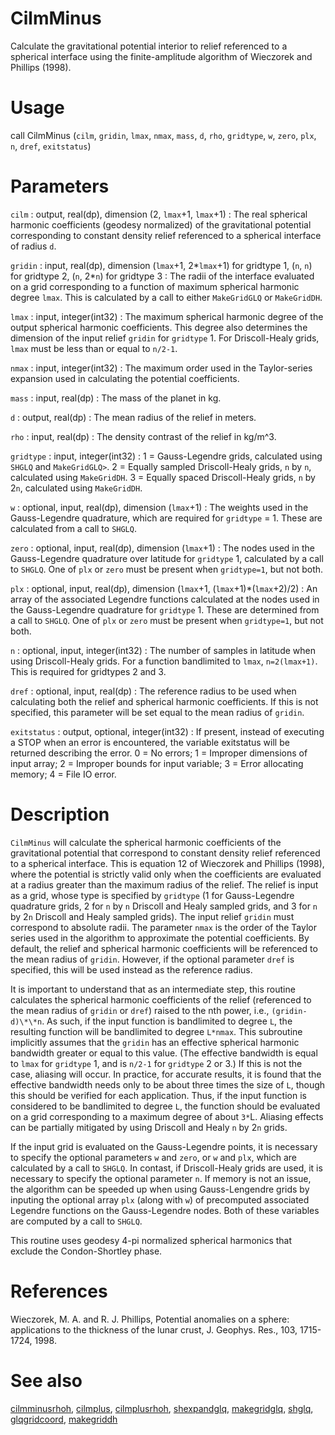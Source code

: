 # CilmMinus

Calculate the gravitational potential interior to relief referenced to a spherical interface using the finite-amplitude algorithm of Wieczorek and Phillips (1998).

# Usage

call CilmMinus (`cilm`, `gridin`, `lmax`, `nmax`, `mass`, `d`, `rho`, `gridtype`, `w`, `zero`, `plx`, `n`, `dref`, `exitstatus`)

# Parameters

`cilm` : output, real(dp), dimension (2, `lmax`+1, `lmax`+1)
:   The real spherical harmonic coefficients (geodesy normalized) of the gravitational potential corresponding to constant density relief referenced to a spherical interface of radius `d`.

`gridin` : input, real(dp), dimension (`lmax`+1, 2\*`lmax`+1) for gridtype 1, (`n`, `n`) for gridtype 2, (`n`, 2\*`n`) for gridtype 3
:   The radii of the interface evaluated on a grid corresponding to a function of maximum spherical harmonic degree `lmax`. This is calculated by a call to either `MakeGridGLQ` or `MakeGridDH`.

`lmax` : input, integer(int32)
:   The maximum spherical harmonic degree of the output spherical harmonic coefficients. This degree also determines the dimension of the input relief `gridin` for `gridtype` 1. For Driscoll-Healy grids, `lmax` must be less than or equal to `n/2-1`.

`nmax` : input, integer(int32)
:   The maximum order used in the Taylor-series expansion used in calculating the potential coefficients.

`mass` : input, real(dp)
:   The mass of the planet in kg.

`d` : output, real(dp)
:   The mean radius of the relief in meters.

`rho` : input, real(dp)
:   The density contrast of the relief in kg/m^3.

`gridtype` : input, integer(int32)
:   1 = Gauss-Legendre grids, calculated using `SHGLQ` and `MakeGridGLQ>`. 2 = Equally sampled Driscoll-Healy grids, `n` by `n`, calculated using `MakeGridDH`. 3 = Equally spaced Driscoll-Healy grids, `n` by 2`n`, calculated using `MakeGridDH`.

`w` : optional, input, real(dp), dimension (`lmax`+1)
:   The weights used in the Gauss-Legendre quadrature, which are required for `gridtype` = 1. These are calculated from a call to `SHGLQ`.

`zero` : optional, input, real(dp), dimension (`lmax`+1)
:   The nodes used in the Gauss-Legendre quadrature over latitude for `gridtype` 1, calculated by a call to `SHGLQ`. One of `plx` or `zero` must be present when `gridtype=1`, but not both.

`plx` : optional, input, real(dp), dimension (`lmax`+1, (`lmax`+1)\*(`lmax`+2)/2)
:   An array of the associated Legendre functions calculated at the nodes used in the Gauss-Legendre quadrature for `gridtype` 1. These are determined from a call to `SHGLQ`. One of `plx` or `zero` must be present when `gridtype=1`, but not both.

`n` : optional, input, integer(int32)
:   The number of samples in latitude when using Driscoll-Healy grids. For a function bandlimited to `lmax`, `n=2(lmax+1)`. This is required for gridtypes 2 and 3.

`dref` : optional, input, real(dp)
:   The reference radius to be used when calculating both the relief and spherical harmonic coefficients. If this is not specified, this parameter will be set equal to the mean radius of `gridin`.

`exitstatus` : output, optional, integer(int32)
:   If present, instead of executing a STOP when an error is encountered, the variable exitstatus will be returned describing the error. 0 = No errors; 1 = Improper dimensions of input array; 2 = Improper bounds for input variable; 3 = Error allocating memory; 4 = File IO error.

# Description

`CilmMinus` will calculate the spherical harmonic coefficients of the gravitational potential that correspond to constant density relief referenced to a spherical interface. This is equation 12 of Wieczorek and Phillips (1998), where the potential is strictly valid only when the coefficients are evaluated at a radius greater than the maximum radius of the relief. The relief is input as a grid, whose type is specified by `gridtype` (1 for Gauss-Legendre quadrature grids, 2 for `n` by `n` Driscoll and Healy sampled grids, and 3 for `n` by 2`n` Driscoll and Healy sampled grids). The input relief `gridin` must correspond to absolute radii. The parameter `nmax` is the order of the Taylor series used in the algorithm to approximate the potential coefficients. By default, the relief and spherical harmonic coefficients will be referenced to the mean radius of `gridin`. However, if the optional parameter `dref` is specified, this will be used instead as the reference radius.

It is important to understand that as an intermediate step, this routine calculates the spherical harmonic coefficients of the relief (referenced to the mean radius of `gridin` or `dref`) raised to the nth power, i.e., `(gridin-d)\*\*n`. As such, if the input function is bandlimited to degree `L`, the resulting function will be bandlimited to degree `L*nmax`. This subroutine implicitly assumes that the `gridin` has an effective spherical harmonic bandwidth greater or equal to this value. (The effective bandwidth is equal to `lmax` for `gridtype` 1, and is `n/2-1` for `gridtype` 2 or 3.) If this is not the case, aliasing will occur. In practice, for accurate results, it is found that the effective bandwidth needs only to be about three times the size of `L`, though this should be verified for each application. Thus, if the input function is considered to be bandlimited to degree `L`, the function should be evaluated on a grid corresponding to a maximum degree of about `3*`L. Aliasing effects can be partially mitigated by using Driscoll and Healy `n` by 2`n` grids.

If the input grid is evaluated on the Gauss-Legendre points, it is necessary to specify the optional parameters `w` and `zero`, or `w` and `plx`, which are calculated by a call to `SHGLQ`. In contast, if Driscoll-Healy grids are used, it is necessary to specify the optional parameter `n`. If memory is not an issue, the algorithm can be speeded up when using Gauss-Lengendre grids by inputing the optional array `plx` (along with `w`) of precomputed associated Legendre functions on the Gauss-Legendre nodes. Both of these variables are computed by a call to `SHGLQ`.

This routine uses geodesy 4-pi normalized spherical harmonics that exclude the Condon-Shortley phase.

# References

Wieczorek, M. A. and R. J. Phillips, Potential anomalies on a sphere: applications to the thickness of the lunar crust, J. Geophys. Res., 103, 1715-1724, 1998.

# See also

[cilmminusrhoh](cilmminusrhoh.html), [cilmplus](cilmplus.html), [cilmplusrhoh](cilmplusrhoh.html), [shexpandglq](shexpandglq.html), [makegridglq](makegridglq.html), [shglq](shglq.html), [glqgridcoord](glqgridcoord.html), [makegriddh](makegriddh.html)
